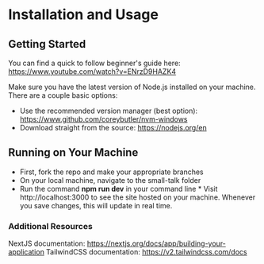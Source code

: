 # Installation and Usage

## Getting Started
You can find a quick to follow beginner's guide here: https://www.youtube.com/watch?v=ENrzD9HAZK4

Make sure you have the latest version of Node.js installed on your machine. There are a couple basic options:
  *  Use the recommended version manager (best option): https://www.github.com/coreybutler/nvm-windows
  *  Download straight from the source: https://nodejs.org/en

## Running on Your Machine
  *  First, fork the repo and make your appropriate branches
  *  On your local machine, navigate to the small-talk folder
  *  Run the command **npm run dev** in your command line
    *  Visit http://localhost:3000 to see the site hosted on your machine. Whenever you save changes, this will update in real time.

### Additional Resources
NextJS documentation: https://nextjs.org/docs/app/building-your-application
TailwindCSS documentation: https://v2.tailwindcss.com/docs
